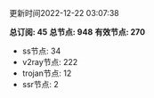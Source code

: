 更新时间2022-12-22 03:07:38

**总订阅: 45**
**总节点: 948**
**有效节点: 270**
- ss节点: 34
- v2ray节点: 222
- trojan节点: 12
- ssr节点: 2
